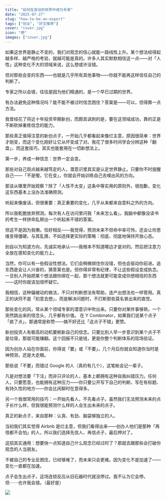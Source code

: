 ```yaml
---
title: "如何在变动的世界中成为专家"
date: "2025-07-27"
slug: "how-to-be-an-expert"
tags: ["创业", "好文推荐"]
cover: "cover.jpg"
icon: "😎"
images: ["cover.jpg"]
---
```

如果这世界是静止不变的，我们对观念的信心就能一路线性上升。某个想法经得起越多样、越严格的考验，就越可能是真的。许多人其实默默相信这一点——对「人性」这种变化不大的领域来说，这么想或许没错。



但对那些会变的东西——也就是几乎所有其他事物——你就不能再这样信任自己的判断了。



专家之所以会错，往往是因为他们精通的，是一个早已过期的世界。



有办法避免这种情况吗？能不能不被过时信念困住？答案是——可以，但得靠一点方法。



我曾经花了将近十年投资早期新创，而颇具讽刺的是，要在这领域成功，靠的正是不断砍掉重练信念的能力。



那些真正值得注意的新创点子，一开始几乎都看起来像烂主意，原因很简单：世界才刚变，而这个变化刚好让它从坏变成了对。我花了很多时间学会分辨这种「翻盘」，而这套技巧，其实也能套用在一切新想法上。



第一步，养成一种信念：世界一定会变。



那些对自己观点越来越笃定的人，潜意识里其实是认定世界静止。只要你不时提醒自己——「不是喔，它在变」，你就会开始训练自己去嗅出风的方向。



那该从哪里开始观察？除了「人性不太变」这条中等实用的原则外，很抱歉，变化这东西基本上没办法准确预测。



听起来像废话，但很重要：真正重要的变化，几乎从来都来自意料之外的方向。



所以我乾脆放弃预测。每次有人在访问里问我「未来怎么看」，我脑中都像没读书的考生一样拼命乱掰出一个听起来不错的答案。



但这不是因为我懒。恰好相反——我觉得，预测未来不但命中率可怜，还会让你思维变得僵硬。与其乱猜，不如选择更实际的策略：彻底、彻底地保持开放心态。



别自以为知道方向，先诚实地承认——我根本不知道哪边才是对的。然后把注意力全放在感知变化的能力上。



当然，你可以有一些假设性想法。它们会稍微绑住你没错，但也会驱动你前进。追东西是会让人兴奋的，猜答案也是。但你得非常有纪律，不让这些假设变成执念。
一旦别人开始把某个想法跟你绑在一起，那个想法就更可能变成你想相信的东西——这时你就该加倍怀疑它。



我相信，这种偏被动的做法，不只对判断想法有帮助，连产出想法也一样管用。真正的诀窍不是「刻意去想」，而是解决问题时，不打断那些莫名冒出来的直觉。



那些变化的风，常从某个领域专家的潜意识中吹出来。只要你对某件事够熟，一个突然跳出来的怪念头，几乎都有价值。
在 Y Combinator，如果我们说某个点子「疯了点」，那通常是称赞——搞不好还比「这点子不错」更赞。



新创投资人有极高的动机要刷新自己的信念。只要比别人早一步意识到某个点子不是垃圾，那就可能赚翻。这个回报不只是钱，更是你整个判断体系的现场验证。



因为创办人站在你面前，你得说「要」或「不要」，几个月后你就会知道你当时是神预测，还是大走眼。



那些说「不要」而错过 Google 的人（真的有几个），这笔帐会记一辈子。



凡是对想法要「下注」而非只评论的人，基本上都拥有这种自我纠错压力。任何人，只要愿意，也能拥有这种压力——你只要公开写下自己的判断。写在有标题、有持久性的地方——你会比闲聊时在意得多。



另一个我很常用的技巧：一开始先看人，不先看点子。虽然我们无法预测未来的点子长什么样，但我很能预测什么样的人会生出未来的点子。



真正的新点子，来自那种：认真、有劲、脑袋够独立的人。



当初我们其实觉得 Airbnb 是烂主意，但我们看得出来——创办人他们是那种「再怪都不会怕」的人，所以我们选择先信人、再信点子，最后押对了。



这招其实通用：想要快一点知道自己什么观念已经过时了？那就去跟那些会打破你观念的人当朋友。



不被自己的专业反困住，已经够难了，而未来只会更难。因为变化不是加速了——变化一直都在加速。



点子会生出点子，这场连锁反应从旧石器时代就没停过。我不认为它会停。
但⋯⋯也许我会错。（最好是）




![](https://prod-files-secure.s3.us-west-2.amazonaws.com/112d0858-5090-4d34-a606-b75eb8d65fd2/46476355-9cf3-4e99-9b7a-3531bc426380/1000202064.png?X-Amz-Algorithm=AWS4-HMAC-SHA256&X-Amz-Content-Sha256=UNSIGNED-PAYLOAD&X-Amz-Credential=ASIAZI2LB4664FAJMQON%2F20251026%2Fus-west-2%2Fs3%2Faws4_request&X-Amz-Date=20251026T181756Z&X-Amz-Expires=3600&X-Amz-Security-Token=IQoJb3JpZ2luX2VjENn%2F%2F%2F%2F%2F%2F%2F%2F%2F%2FwEaCXVzLXdlc3QtMiJGMEQCIDf0%2Ff8BQ57YudQkc30uNzrIWYTlaSov1HgwRHNog8ZWAiALZ7uzBRO9C0OBXgH%2FU9QTkLiV7pyKCfBioEuCECa1iCqIBAiS%2F%2F%2F%2F%2F%2F%2F%2F%2F%2F8BEAAaDDYzNzQyMzE4MzgwNSIMqEibxSql7vOfn8zRKtwDLb0U%2BTBQ6t2zx60hfvOGy%2F9JO1vzhZnvN4feusC5NY8Rz6zuBGmJK8CdIrHvE1rUZ1XoFH%2FnHVQ3xLOUSQOBSjxcqUEBkPCwamWR2Csn27OCTLlHfi6NII071qOVQcr2VOOW8MxZfMChqjhRLBEJQc7XAbIRx22M6E0K%2B9dV9lAhg1lxcx7ATd4wcGT9b3azmxDzg2qF1GJqG4GS6eBNvnfKII1oNZLdDVINZZt%2F2gZbEGVC7QqtJr%2Fzmd1RVFn0xSqp1yV7%2F4SY1jVXmn7U09dYWbDunKAawZZBsSA%2FDmzj%2FwLeDDjYelVqdeWYWp9EirsmYfvV3AGIg0x02v3fQ34Rt0PLG%2FKTe%2FPwYOzGCb1jDIrLSr73lHhvq6R0Bzp9bA7zuqE4EmkD5ZrZbbZCBiARbNcIoOZDEVSusjH23KngpWTdDY8uU%2Bag80VlW1Sbh26vxdbjkEhjivBil%2BsVP26%2BfObRtoXogWrdsVanhri6iGz6DlqedZGUrbheWXmhEQLJtdtJzQhEbvtkFHD5qt732qlA1k4kkzX3Lm9dCITt1NcTJVwX%2B8SxSOzKvQPP3vV5211pi2NM0%2BI82lf81OjLg%2B8Djo7NMULCgqnuvLDmiAmH8lL1aXQF7WQwpaz5xwY6pgFzykG%2FZGnUUwf3xjb8395z9jUfpkyx%2FR5Ykp%2FDQNBh2HkCSvHb8LFp6h9HgmIs65SniuDJZhuL9WKlFyxpaBBrcMh6FOwatljR8i6PMV8PETmx%2BYnzDJdGeHsrg2fmcfw3ckwL%2FeJ3OhpKlflX7jSZ3GS64AYjMUhTACmSCBqIKaOKa8Gn6i22rmbmlJT9drRA0SO28y2LQGe5iesJW1wImcmjthfA&X-Amz-Signature=795b9f4e42a41131f2e33d1d6234464a0f8eee560f352db2d5b3e81734dd04cd&X-Amz-SignedHeaders=host&x-amz-checksum-mode=ENABLED&x-id=GetObject)

